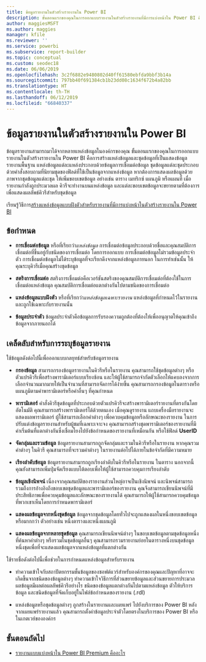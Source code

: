 ```yaml
---
title: ข้อมูลรายงานในตัวสร้างรายงานใน Power BI
description: ขั้นตอนแรกของคุณในการออกแบบรายงานในตัวสร้างรายงานที่มีการแบ่งหน้าใน Power BI คือการสร้างแหล่งข้อมูลและชุดข้อมูลที่แสดงข้อมูลรายงานพื้นฐาน
author: maggiesMSFT
ms.author: maggies
manager: kfile
ms.reviewer: ''
ms.service: powerbi
ms.subservice: report-builder
ms.topic: conceptual
ms.custom: seodec18
ms.date: 06/06/2019
ms.openlocfilehash: 3c2f6882e9480802d40ff61580ebfda9bbf3b14a
ms.sourcegitcommit: 797bb40f691384cb1b23dd08c1634f672b4a82bb
ms.translationtype: HT
ms.contentlocale: th-TH
ms.lasthandoff: 06/12/2019
ms.locfileid: "66840337"
---
```

# <a name="report-data-in-power-bi-report-builder"></a>ข้อมูลรายงานในตัวสร้างรายงานใน Power BI

ข้อมูลรายงานสามารถมาได้จากหลายแหล่งข้อมูลในองค์กรของคุณ ขั้นตอนแรกของคุณในการออกแบบรายงานในตัวสร้างรายงานใน Power BI คือการสร้างแหล่งข้อมูลและชุดข้อมูลที่เป็นแสดงข้อมูลรายงานพื้นฐาน แหล่งข้อมูลแต่ละแหล่งประกอบด้วยข้อมูลการเชื่อมต่อข้อมูล ชุดข้อมูลแต่ละชุดประกอบด้วยคำสั่งสอบถามที่นิยามชุดของฟิลด์ที่ใช้เป็นข้อมูลจากแหล่งข้อมูล หากต้องการแสดงผลข้อมูลด้วยภาพจากชุดข้อมูลแต่ละชุด ให้เพิ่มขอบเขตข้อมูล อย่างเช่น ตาราง เมทริกซ์ แผนภูมิ หรือแผนที่ เมื่อรายงานกำลังถูกประมวลผล คิวรีจะทำงานบนแหล่งข้อมูล และแต่ละขอบเขตข้อมูลจะขยายตามที่ต้องการเพื่อแสดงผลลัพธ์คิวรีสำหรับชุดข้อมูล  

เรียนรู้วิธีการ[สร้างแหล่งข้อมูลแบบฝังตัวสำหรับรายงานที่มีการแบ่งหน้าในตัวสร้างรายงานใน Power BI](paginated-reports-embedded-data-source.md)


##  <a name="BkMk_ReportDataTerms"></a> ข้อกำหนด  
  
- **การเชื่อมต่อข้อมูล** หรือที่เรียกว่า*แหล่งข้อมูล* การเชื่อมต่อข้อมูลประกอบด้วยชื่อและคุณสมบัติการเชื่อมต่อที่ขึ้นอยู่กับชนิดของการเชื่อมต่อ โดยการออกแบบ การเชื่อมต่อข้อมูลไม่รวมข้อมูลประจำตัว การเชื่อมต่อข้อมูลไม่ได้ระบุข้อมูลที่จะเรียกดึงจากแหล่งข้อมูลภายนอก ในการทำเช่นนั้น ให้คุณระบุคิวรีเมื่อคุณสร้างชุดข้อมูล  
  
- **สตริงการเชื่อมต่อ** สตริงการเชื่อมต่อคือเวอร์ชันสตริงของคุณสมบัติการเชื่อมต่อที่ต้องใช้ในการเชื่อมต่อแหล่งข้อมุล คุณสมบัติการเชื่อมต่อแตกต่างกันไปตามชนิดของการเชื่อมต่อ  
  
- **แหล่งข้อมูลแบบฝังตัว** หรือที่เรียกว่า*แหล่งข้อมูลเฉพาะรายงาน* แหล่งข้อมูลที่กำหนดไว้ในรายงานและถูกใช้เฉพาะกับรายงานนั้น  
  
- **ข้อมูลประจำตัว** ข้อมูลประจำตัวคือข้อมูลการรับรองความถูกต้องที่ต้องให้เพื่ออนุญาตให้คุณเข้าถึงข้อมูลจากภายนอกได้  
  
##  <a name="BkMk_ReportDataTips"></a> เคล็ดลับสำหรับการระบุข้อมูลรายงาน

 ใช้ข้อมูลดังต่อไปนี้เพื่อออกแบบกลยุทธ์สำหรับข้อมูลรายงาน  
  
- **กรองข้อมูล** สามารถกรองข้อมูลรายงานในคิวรีหรือในรายงาน คุณสามารถใช้ชุดข้อมูลต่างๆ หรือตัวแปรคิวรีเพื่อสร้างพารามิเตอร์แบบเรียงซ้อน และให้ผู้ใช้สามารถจำกัดตัวเลือกให้แคบลงจากการเลือกจำนวนมากมายให้เป็นจำนวนที่สามารถจัดการได้ง่ายขึ้น คุณสามารถกรองข้อมูลในตารางหรือแผนภูมิตามค่าพารามิเตอร์หรือค่าอื่นๆ ที่คุณกำหนด  
  
- **พารามิเตอร์**  คำสั่งคิวรีชุดข้อมูลที่ประกอบด้วยตัวแปรคิวรีจะสร้างพารามิเตอร์รายงานที่ตรงกันโดยอัตโนมัติ คุณสามารถสร้างพารามิเตอร์ได้ด้วยตนเอง เมื่อคุณดูรายงาน แถบเครื่องมือรายงานจะแสดงผลพารามิเตอร์ ผู้ใช้สามารถเลือกค่าต่างๆ เพื่อควบคุมข้อมูลหรือลักษณะของรายงาน ในการปรับแต่งข้อมูลรายงานสำหรับผู้ชมที่เฉพาะเจาะจง คุณสามารถสร้างชุดพารามิเตอร์ของรายงานที่มีค่าเริ่มต้นที่แตกต่างกันซึ่งเชื่อมโยงไปยังข้อกำหนดของรายงานที่เหมือนกัน หรือใช้ฟิลด์ **UserID** 
  
- **จัดกลุ่มและรวมข้อมูล** ข้อมูลรายงานสามารถถูกจัดกลุ่มและรวมในคิวรีหรือในรายงาน หากคุณรวมค่าต่างๆ ในคิวรี คุณสามารถที่จะรวมค่าต่างๆ ในรายงานต่อไปได้ภายในข้อจำกัดที่มีความหมาย  
  
- **เรียงลำดับข้อมูล** ข้อมูลรายงานสามารถถูกเรียงลำดับในคิวรีหรือในรายงาน ในตาราง นอกจากนี้คุณยังสามารถเพิ่มปุ่มจัดเรียงแบบโต้ตอบเพื่อให้ผู้ใช้สามารถควบคุมการเรียงลำดับ  
  
- **ข้อมูลเชิงนิพจน์**  เนื่องจากคุณสมบัติของรายงานส่วนใหญ่อาจเป็นเชิงนิพจน์ และนิพจน์สามารถรวมถึงการอ้างอิงถึงขอบเขตชุดข้อมูลและพารามิเตอร์ของรายงาน คุณจึงสามารถเขียนนิพจน์ที่มีประสิทธิภาพเพื่อควบคุมข้อมูลและลักษณะของรายงานได้ คุณสามารถให้ผู้ใช้สามารถควบคุมข้อมูลที่พวกเขาเห็นโดยการกำหนดพารามิเตอร์  
  
- **แสดงผลข้อมูลจากหนึ่งชุดข้อมูล**  ข้อมูลจากชุดข้อมูลโดยทั่วไปจะถูกแสดงผลในหนึ่งขอบเขตข้อมูลหรือมากกว่า ตัวอย่างเช่น หนึ่งตารางและหนึ่งแผนภูมิ  
  
- **แสดงผลข้อมูลจากหลายชุดข้อมูล** คุณสามารถเขียนนิพจน์ต่างๆ ในขอบเขตข้อมูลตามชุดข้อมูลหนึ่งที่ค้นหาค่าต่างๆ หรือรวมในชุดข้อมูลอื่นๆ คุณสามารถรวมรายงานย่อยในตารางหนึ่งบนชุดข้อมูลหนึ่งชุดเพื่อที่จะแสดงผลข้อมูลจากแหล่งข้อมูลที่แตกต่างกัน  
  
 ใช้รายชื่อดังต่อไปนี้เพื่อช่วยในการกำหนดแหล่งข้อมูลสำหรับรายงาน  
  
- ทำความเข้าใจกับสถาปัตยกรรมชั้นข้อมูลของซอฟต์แวร์สำหรับองค์กรของคุณและปัญหาที่อาจจะเกิดขึ้นจากชนิดของข้อมูลต่างๆ ทำความเข้าใจวิธีการที่ส่วนขยายข้อมูลและส่วนขยายการประมวลผลข้อมูลมีผลต่อผลลัพธ์คิวรีอย่างไร ชนิดของข้อมูลแตกต่างกันไปตามแหล่งข้อมูล ตัวให้บริการข้อมูล และชนิดข้อมูลที่จัดเก็บอยู่ในไฟล์ข้อกำหนดของรายงาน (.rdl)  
  
- แหล่งข้อมูลหรือชุดข้อมูลต่างๆ ถูกสร้างในรายงานและเผยแพร่ ไปยังบริการของ Power BI หลังจากเผยแพร่รายงานแล้ว คุณสามารถตั้งค่าข้อมูลประจำตัวโดยตรงในบริการของ Power BI หรือในเกตเวย์ขององค์กร 

## <a name="next-steps"></a>ขั้นตอนถัดไป

- [รายงานแบบแบ่งหน้าใน Power BI Premium คืออะไร](paginated-reports-report-builder-power-bi.md)  
